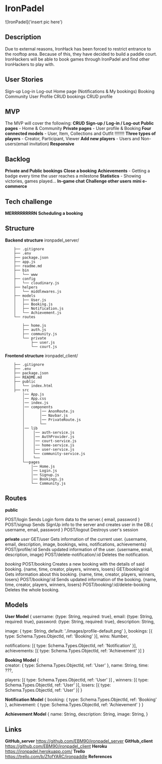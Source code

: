 # IronPadel

![IronPadel]('insert pic here')

<!-- <img src="./wireframes.ironpaddel.png"> -->

## Description

Due to external reasons, IronHack has been forced to restrict entrance to the rooftop area. Because of this,
they have decided to build a paddle court. IronHackers will be able to book games through IronPadel and find
other IronHackers to play with.

<!-- TO DO -->

## User Stories

Sign-up
Log-in
Log-out
Home page (Notifications & My bookings)
Booking
Community
User Profile
CRUD bookings
CRUD profile

## MVP

The MVP will cover the following:
**CRUD**
**Sign-up / Log-in / Log-out**
**Public pages** - Home & Community
**Private pages** - User profile & Booking
**Four connected models** - User, Item, Collections and Outfit !!!!!!!!
**Three types of players** - Creator, Participant, Viewer
**Add new players** - Users and Non-users(email invitation)
**Responsive**

## Backlog

**Private and Public bookings**
**Close a booking**
**Achievements** - Getting a badge every time the user reaches a milestone
**Statistics** - Showing victories, games played...
**In-game chat**
**Challenge other users**
**mini e-commerce**

## Tech challenge

**MERRRRRRRRN**
**Scheduling a booking**

## Structure

**Backend structure**
ironpadel_server/

        ├── .gitignore
        ├── .env
        ├── package.json
        ├── app.js
        ├── readme.md
        ├── bin
        │   └── www
        ├── config
        │   └── cloudinary.js
        ├── helpers
        │   └── middlewares.js
        ├── models
        │   ├── User.js
        │   ├── Booking.js
        │   ├── Notification.js
        │   └── Achievement.js
        └── routes

            ├── home.js
            ├── auth.js
            ├── community.js
            └── private
                ├── user.js
                └── court.js

**Frontend structure**
ironpadel_client/

        ├── .gitignore
        ├── .env
        ├── package.json
        ├── README.md
        ├── public
        │   └── index.html
        ├── src
            │── App.js
            │── App.css
            │── index.js
            │── components
            │       │── AnonRoute.js
            │       │── Navbar.js
            │       │── PrivateRoute.js
            │       └──
            │── lib
            │    │── auth-service.js
            │    │── AuthProvider.js
            │    │── court-service.js
            │    │── home-service.js
            │    │── user-service.js
            │    └── community-service.js
            │    └──
            └──pages
                │── Home.js
                │── Login.js
                │── Signup.js
                │── Bookings.js
                └── Community.js

## Routes

**public**

POST/login Sends Login form data to the server.{ email, password }
POST/signup Sends SignUp info to the server and creates user in the DB.{ username, email, password }
POST/logout Destroys user's session

**private**
_user_
GET/user Gets information of the current user. {username, email, description, image, bookings, wins, notifications, achievements}
POST/profile/:id Sends updated information of the user. {username, email, description, image}
POST/delete-notification/:id Deletes the notification.

_booking_
POST/booking Creates a new booking with the details of said booking. {name, time, creator, players, winners, losers}
GET/booking/:id Gets information about this booking. {name, time, creator, players, winners, losers}
POST/booking/:id Sends updated information of the booking. {name, time, creator, players, winners, losers}
POST/booking/:id/delete-booking Deletes the whole booking.

## Models

**User Model**
{
username: {type: String, required: true},
email: {type: String, required: true},
password: {type: String, required: true},
description: String,

<!-- level: Number, -->

image: { type: String, default: './images/profile-default.png' },
bookings: [{ type: Schema.Types.ObjectId, ref: 'Booking' }],
wins: Number,

<!-- items: [{ type: Schema.Types.ObjectId, ref: 'Item' }], -->

notifications: [{ type: Schema.Types.ObjectId, ref: 'Notification' }],
achievements: [{ type: Schema.Types.ObjectId, ref: 'Achievement' }]
}

<!-- Admin Model -->

<!-- **Item Model**
{
    name: String,
    description: String,
    image: String,
    brand: String,
    price: Number
} -->

**Booking Model**
{  
 creator: { type: Schema.Types.ObjectId, ref: 'User' },
name: String,
time: ???,

<!-- date: Date,
    finish: Date,
    duration: String, -->
<!-- levelMin: Number,
    levelMax: Number, -->

players: [{ type: Schema.Types.ObjectId, ref: 'User' }] ,
winners: [{ type: Schema.Types.ObjectId, ref: 'User' }],
losers: [{ type: Schema.Types.ObjectId, ref: 'User' }]
}

**Notification Model**
{
booking: { type: Schema.Types.ObjectId, ref: 'Booking' },
achievement: { type: Schema.Types.ObjectId, ref: 'Achievement' }
}

**Achievement Model**
{
name: String,
description: String,
image: String,
}

## Links

**GitHub_server** https://github.com/EBM90/ironpadel_server
**GitHub_client** https://github.com/EBM90/ironpadel_client
**Heroku** https://ironpadel.herokuapp.com/
**Trello** https://trello.com/b/ZfofYARC/ironpaddle
**References**
